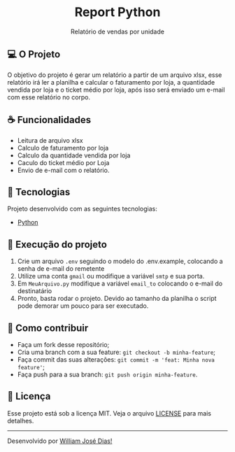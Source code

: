 <h1 align="center">Report Python</h1>
<p align="center">Relatório de vendas por unidade</p>


## 💻 O Projeto
O objetivo do projeto é gerar um relatório a partir de um arquivo xlsx, esse relatório irá ler a planilha e calcular o faturamento por loja, a quantidade vendida por loja e o ticket médio por loja, após isso será enviado um e-mail com esse relatório no corpo.

## ☕ Funcionalidades
- Leitura de arquivo xlsx
- Calculo de faturamento por loja
- Calculo da quantidade vendida por loja
- Caculo do ticket médio por Loja
- Envio de e-mail com o relatório.

## :pushpin: Tecnologias
Projeto desenvolvido com as seguintes tecnologias:
- [Python](https://www.python.org/)

## 🚀 Execução do projeto
1. Crie um arquivo `.env` seguindo o modelo do .env.example, colocando a senha de e-mail do remetente
2. Utilize uma conta `gmail` ou modifique a variável `smtp` e sua porta.
3. Em `MeuArquivo.py` modifique a variável `email_to` colocando o e-mail do destinatário
4. Pronto, basta rodar o projeto. Devido ao tamanho da planilha o script pode demorar um pouco para ser executado.


## 🤔 Como contribuir

- Faça um fork desse repositório;
- Cria uma branch com a sua feature: `git checkout -b minha-feature`;
- Faça commit das suas alterações: `git commit -m 'feat: Minha nova feature'`;
- Faça push para a sua branch: `git push origin minha-feature`.


## :memo: Licença

Esse projeto está sob a licença MIT. Veja o arquivo [LICENSE](LICENSE.md) para mais detalhes.

---

Desenvolvido por [William José Dias!](https://github.com/WilliamWJD)
